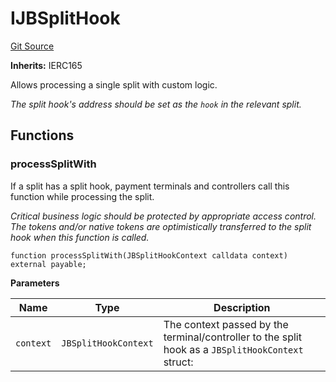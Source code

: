 # IJBSplitHook
[Git Source](https://github.com/Bananapus/nana-core/blob/2998dca2fbd2658e2c8791d6dc8348147d69e28e/src/interfaces/IJBSplitHook.sol)

**Inherits:**
IERC165

Allows processing a single split with custom logic.

*The split hook's address should be set as the `hook` in the relevant split.*


## Functions
### processSplitWith

If a split has a split hook, payment terminals and controllers call this function while processing the
split.

*Critical business logic should be protected by appropriate access control. The tokens and/or native tokens
are optimistically transferred to the split hook when this function is called.*


```solidity
function processSplitWith(JBSplitHookContext calldata context) external payable;
```
**Parameters**

|Name|Type|Description|
|----|----|-----------|
|`context`|`JBSplitHookContext`|The context passed by the terminal/controller to the split hook as a `JBSplitHookContext` struct:|


